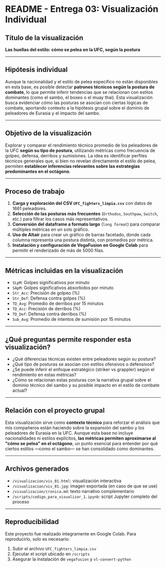 # README - Entrega 03: Visualización Individual

## Título de la visualización
**Las huellas del estilo: cómo se pelea en la UFC, según la postura**

---

## Hipótesis individual

Aunque la nacionalidad y el estilo de pelea específico no están disponibles en esta base, es posible detectar **patrones técnicos según la postura de combate**, lo que permite inferir tendencias que se relacionan con estilos dominantes (como el sambo, el boxeo o el muay thai). Esta visualización busca evidenciar cómo las posturas se asocian con ciertas lógicas de combate, aportando contexto a la hipótesis grupal sobre el dominio de peleadores de Eurasia y el impacto del sambo.

---

## Objetivo de la visualización

Explorar y comparar el rendimiento técnico promedio de los peleadores de la UFC **según su tipo de postura**, utilizando métricas como frecuencia de golpeo, defensa, derribos y sumisiones. La idea es identificar perfiles técnicos generales que, si bien no revelan directamente el estilo de pelea, permiten **establecer inferencias relevantes sobre las estrategias predominantes en el octágono**.

---

## Proceso de trabajo

1. **Carga y exploración del CSV `UFC_fighters_limpia.csv`** con datos de 1661 peleadores.
2. **Selección de las posturas más frecuentes** (`Orthodox`, `Southpaw`, `Switch`, etc.) para filtrar los casos más representativos.
3. **Conversión del dataframe a formato largo** (`long format`) para comparar múltiples métricas en un solo gráfico.
4. **Uso de Altair** para crear un gráfico de barras facetado, donde cada columna representa una postura distinta, con promedios por métrica.
5. **Instalación y configuración de VegaFusion en Google Colab** para permitir el renderizado de más de 5000 filas.

---

## Métricas incluidas en la visualización

- `SLpM`: Golpes significativos por minuto
- `SApM`: Golpes significativos absorbidos por minuto
- `Str_Acc`: Precisión de golpeo (%)
- `Str_Def`: Defensa contra golpes (%)
- `TD_Avg`: Promedio de derribos por 15 minutos
- `TD_Acc`: Precisión de derribos (%)
- `TD_Def`: Defensa contra derribos (%)
- `Sub_Avg`: Promedio de intentos de sumisión por 15 minutos

---

## ¿Qué preguntas permite responder esta visualización?

- ¿Qué diferencias técnicas existen entre peleadores según su postura?
- ¿Qué tipo de posturas se asocian con estilos ofensivos o defensivos?
- ¿Se puede inferir el enfoque estratégico (striker vs grappler) según el rendimiento en estas métricas?
- ¿Cómo se relacionan estas posturas con la narrativa grupal sobre el dominio técnico del sambo y su posible impacto en el estilo de combate actual?

---

## Relación con el proyecto grupal

Esta visualización sirve como **contexto técnico** para reforzar el análisis que mis compañeros están haciendo sobre la expansión del sambo y los peleadores de Eurasia en la UFC. Aunque esta base no incluye nacionalidades ni estilos explícitos, **las métricas permiten aproximarse al "cómo se pelea" en el octágono**, un punto esencial para entender por qué ciertos estilos —como el sambo— se han consolidado como dominantes.

---

## Archivos generados

- `/visualizacion/vis_01.html`: visualización interactiva
- `/visualizacion/vis_01.jpg`: imagen exportada (en caso de que se use)
- `/visualizacion/cronica.md`: texto narrativo complementario
- `/scripts/codigo_para_visualizar_1.ipynb`: script Jupyter completo del proceso

---

## Reproducibilidad

Este proyecto fue realizado íntegramente en Google Colab. Para reproducirlo, solo es necesario:
1. Subir el archivo `UFC_fighters_limpia.csv`
2. Ejecutar el script ubicado en `/scripts`
3. Asegurar la instalación de `vegafusion` y `vl-convert-python`
